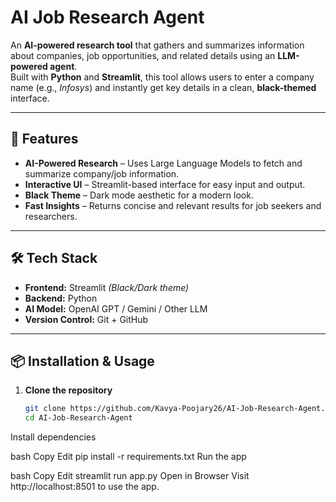 #  AI Job Research Agent

An **AI-powered research tool** that gathers and summarizes information about companies, job opportunities, and related details using an **LLM-powered agent**.  
Built with **Python** and **Streamlit**, this tool allows users to enter a company name (e.g., *Infosys*) and instantly get key details in a clean, **black-themed** interface.

---

## 🚀 Features
- **AI-Powered Research** – Uses Large Language Models to fetch and summarize company/job information.  
- **Interactive UI** – Streamlit-based interface for easy input and output.  
- **Black Theme** – Dark mode aesthetic for a modern look.  
- **Fast Insights** – Returns concise and relevant results for job seekers and researchers.  

---

## 🛠 Tech Stack
- **Frontend:** Streamlit *(Black/Dark theme)*  
- **Backend:** Python  
- **AI Model:** OpenAI GPT / Gemini / Other LLM  
- **Version Control:** Git + GitHub  

---

## 📦 Installation & Usage
1. **Clone the repository**  
   ```bash
   git clone https://github.com/Kavya-Poojary26/AI-Job-Research-Agent.git
   cd AI-Job-Research-Agent
Install dependencies

bash
Copy
Edit
pip install -r requirements.txt
Run the app

bash
Copy
Edit
streamlit run app.py
Open in Browser
Visit http://localhost:8501 to use the app.
